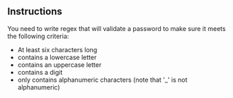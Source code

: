 <h2>Instructions</h2>

You need to write regex that will validate a password to make sure it meets the following criteria:

- At least six characters long
- contains a lowercase letter
- contains an uppercase letter
- contains a digit
- only contains alphanumeric characters (note that '_' is not alphanumeric)
